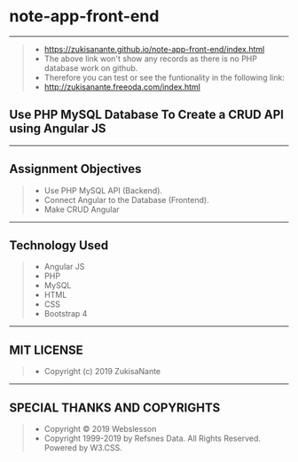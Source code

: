 # note-app-front-end
---
> - https://zukisanante.github.io/note-app-front-end/index.html
> - The above link won't show any records as there is no PHP database work on github.
> - Therefore you can test or see the funtionality in the following link:
> - http://zukisanante.freeoda.com/index.html

## Use PHP MySQL Database To Create a CRUD API using Angular JS 
---
## Assignment Objectives
> - Use PHP MySQL API (Backend).
> - Connect Angular to the Database (Frontend).
> - Make CRUD Angular
---
## Technology Used
> - Angular JS
> - PHP
> - MySQL
> - HTML
> - CSS
> - Bootstrap 4
---
## MIT LICENSE 
> - Copyright (c) 2019 ZukisaNante
 
---
## SPECIAL THANKS AND COPYRIGHTS
> - Copyright © 2019 Webslesson
> - Copyright 1999-2019 by Refsnes Data. All Rights Reserved. Powered by W3.CSS.


